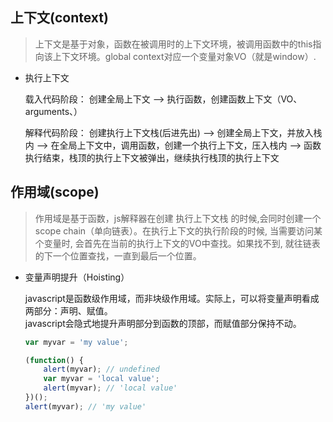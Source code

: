 ## 上下文(context)

> 上下文是基于对象，函数在被调用时的上下文环境，被调用函数中的this指向该上下文环境。global context对应一个变量对象VO（就是window）.

* 执行上下文

   载入代码阶段： 创建全局上下文  -->  执行函数，创建函数上下文（VO、arguments、）  

   解释代码阶段： 创建执行上下文栈(后进先出)  -->  创建全局上下文，并放入栈内  -->  在全局上下文中，调用函数，创建一个执行上下文，压入栈内  -->  函数执行结束，栈顶的执行上下文被弹出，继续执行栈顶的执行上下文


## 作用域(scope)

> 作用域是基于函数，js解释器在创建 执行上下文栈 的时候,会同时创建一个 scope chain（单向链表）。在执行上下文的执行阶段的时候, 当需要访问某个变量时, 会首先在当前的执行上下文的VO中查找。如果找不到, 就往链表的下一个位置查找，一直到最后一个位置。

* 变量声明提升（Hoisting）

  javascript是函数级作用域，而非块级作用域。实际上，可以将变量声明看成两部分：声明、赋值。  
  javascript会隐式地提升声明部分到函数的顶部，而赋值部分保持不动。
  
  ```js
  var myvar = 'my value';  

  (function() {  
      alert(myvar); // undefined  
      var myvar = 'local value';  
      alert(myvar); // 'local value'
  })();
  alert(myvar); // 'my value'
  ```